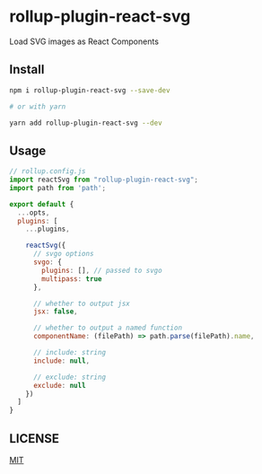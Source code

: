 # rollup-plugin-react-svg

Load SVG images as React Components

## Install

```sh
npm i rollup-plugin-react-svg --save-dev

# or with yarn

yarn add rollup-plugin-react-svg --dev
```

## Usage

```js
// rollup.config.js
import reactSvg from "rollup-plugin-react-svg";
import path from 'path';

export default {
  ...opts,
  plugins: [
    ...plugins,

    reactSvg({
      // svgo options
      svgo: {
        plugins: [], // passed to svgo
        multipass: true
      },

      // whether to output jsx
      jsx: false,

      // whether to output a named function
      componentName: (filePath) => path.parse(filePath).name,

      // include: string
      include: null,

      // exclude: string
      exclude: null
    })
  ]
}
```

## LICENSE

[MIT](https://github.com/boopathi/react-svg-loader/blob/master/LICENSE)

